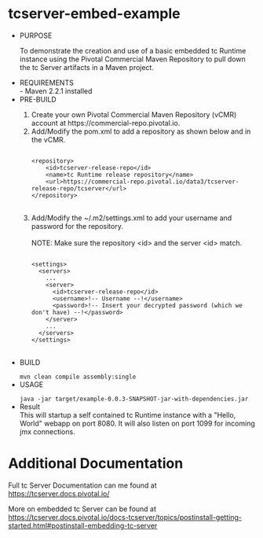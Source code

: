 tcserver-embed-example
======================
<ul>
<li> PURPOSE </li>

To demonstrate the creation and use of a basic embedded tc Runtime instance using the Pivotal Commercial Maven Repository to pull down the tc Server artifacts in a Maven project.

<li>REQUIREMENTS</li>
- Maven 2.2.1 installed

<li>PRE-BUILD</li>
<ol>
  <li> Create your own Pivotal Commercial Maven Repository (vCMR) account at https://commercial-repo.pivotal.io.</li>
  <li> Add/Modify the pom.xml to add a repository as shown below and in the vCMR.</li>
<pre>
<code>
&lt;repository&gt;
	&lt;id&gt;tcserver-release-repo&lt;/id&gt;
	&lt;name&gt;tc Runtime release repository&lt;/name&gt;
	&lt;url&gt;https://commercial-repo.pivotal.io/data3/tcserver-release-repo/tcserver&lt;/url&gt;
&lt;/repository&gt;
</code>
</pre>
  <li> Add/Modify the ~/.m2/settings.xml to add your username and password for the repository. </li>
<br>
NOTE: Make sure the repository &lt;id&gt; and the server &lt;id&gt; match.
<pre>
<code>
&lt;settings&gt;
  &lt;servers&gt;
  	...
    &lt;server&gt;
      &lt;id&gt;tcserver-release-repo&lt;/id&gt;
      &lt;username&gt;!-- Username --!&lt;/username&gt;
      &lt;password&gt;!-- Insert your decrypted password (which we don't have) --!&lt;/password&gt;
    &lt;/server&gt;
    ...
  &lt;/servers&gt;
&lt;/settings&gt;
</code>
</pre>
</ol>
</ul>
<ul>
  <li>BUILD</li>
<code>
mvn clean compile assembly:single
</code>
  <li>USAGE</li>
<code>
java -jar target/example-0.0.3-SNAPSHOT-jar-with-dependencies.jar 
</code>
  <li>Result</li>
This will startup a self contained tc Runtime instance with a "Hello, World" webapp on port 8080. It will also listen on port 1099 for incoming jmx connections.
</ul>

Additional Documentation
========================

Full tc Server Documentation can me found at https://tcserver.docs.pivotal.io/

More on embedded tc Server can be found at https://tcserver.docs.pivotal.io/docs-tcserver/topics/postinstall-getting-started.html#postinstall-embedding-tc-server

